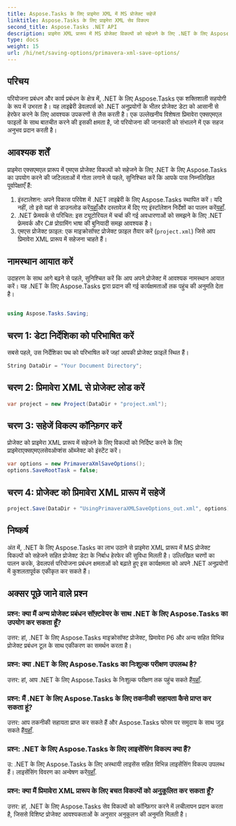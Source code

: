 ```yaml
---
title: Aspose.Tasks के लिए प्राइमेरा XML में MS प्रोजेक्ट सहेजें
linktitle: Aspose.Tasks के लिए प्राइमेरा XML सेव विकल्प
second_title: Aspose.Tasks .NET API
description: प्राइमेरा XML प्रारूप में MS प्रोजेक्ट विकल्पों को सहेजने के लिए .NET के लिए Aspose.Tasks का उपयोग करना सीखें। परियोजना प्रबंधन क्षमताओं को सहजता से बढ़ाएं।
type: docs
weight: 15
url: /hi/net/saving-options/primavera-xml-save-options/
---
```

## परिचय
परियोजना प्रबंधन और कार्य प्रबंधन के क्षेत्र में, .NET के लिए Aspose.Tasks एक शक्तिशाली सहयोगी के रूप में उभरता है। यह लाइब्रेरी डेवलपर्स को .NET अनुप्रयोगों के भीतर प्रोजेक्ट डेटा को आसानी से हेरफेर करने के लिए आवश्यक उपकरणों से लैस करती है। एक उल्लेखनीय विशेषता प्रिमावेरा एक्सएमएल फाइलों के साथ बातचीत करने की इसकी क्षमता है, जो परियोजना की जानकारी को संभालने में एक सहज अनुभव प्रदान करती है।
## आवश्यक शर्तें
प्राइमेरा एक्सएमएल प्रारूप में एमएस प्रोजेक्ट विकल्पों को सहेजने के लिए .NET के लिए Aspose.Tasks का उपयोग करने की जटिलताओं में गोता लगाने से पहले, सुनिश्चित करें कि आपके पास निम्नलिखित पूर्वापेक्षाएँ हैं:
1.  इंस्टालेशन: अपने विकास परिवेश में .NET लाइब्रेरी के लिए Aspose.Tasks स्थापित करें। यदि नहीं, तो इसे यहां से डाउनलोड करें[यहाँ](https://releases.aspose.com/tasks/net/)और दस्तावेज़ में दिए गए इंस्टॉलेशन निर्देशों का पालन करें[यहाँ](https://reference.aspose.com/tasks/net/).
2. .NET फ्रेमवर्क से परिचित: इस ट्यूटोरियल में चर्चा की गई अवधारणाओं को समझने के लिए .NET फ्रेमवर्क और C# प्रोग्रामिंग भाषा की बुनियादी समझ आवश्यक है।
3. एमएस प्रोजेक्ट फ़ाइल: एक माइक्रोसॉफ्ट प्रोजेक्ट फ़ाइल तैयार करें (`project.xml`) जिसे आप प्रिमावेरा XML प्रारूप में सहेजना चाहते हैं।

## नामस्थान आयात करें
उदाहरण के साथ आगे बढ़ने से पहले, सुनिश्चित करें कि आप अपने प्रोजेक्ट में आवश्यक नामस्थान आयात करें। यह .NET के लिए Aspose.Tasks द्वारा प्रदान की गई कार्यक्षमताओं तक पहुंच की अनुमति देता है।

```csharp

using Aspose.Tasks.Saving;
```

## चरण 1: डेटा निर्देशिका को परिभाषित करें
सबसे पहले, उस निर्देशिका पथ को परिभाषित करें जहां आपकी प्रोजेक्ट फ़ाइलें स्थित हैं।
```csharp
String DataDir = "Your Document Directory";
```
## चरण 2: प्रिमावेरा XML से प्रोजेक्ट लोड करें
```csharp
var project = new Project(DataDir + "project.xml");
```
## चरण 3: सहेजें विकल्प कॉन्फ़िगर करें
प्रोजेक्ट को प्राइमेरा XML प्रारूप में सहेजने के लिए विकल्पों को निर्दिष्ट करने के लिए प्राइमेराएक्सएमएलसेवऑप्शंस ऑब्जेक्ट को इंस्टेंट करें।
```csharp
var options = new PrimaveraXmlSaveOptions();
options.SaveRootTask = false;
```
## चरण 4: प्रोजेक्ट को प्रिमावेरा XML प्रारूप में सहेजें
```csharp
project.Save(DataDir + "UsingPrimaveraXMLSaveOptions_out.xml", options);
```

## निष्कर्ष
अंत में, .NET के लिए Aspose.Tasks का लाभ उठाने से प्राइमेरा XML प्रारूप में MS प्रोजेक्ट विकल्पों को सहेजने सहित प्रोजेक्ट डेटा के निर्बाध हेरफेर की सुविधा मिलती है। उल्लिखित चरणों का पालन करके, डेवलपर्स परियोजना प्रबंधन क्षमताओं को बढ़ाते हुए इस कार्यक्षमता को अपने .NET अनुप्रयोगों में कुशलतापूर्वक एकीकृत कर सकते हैं।
## अक्सर पूछे जाने वाले प्रश्न
### प्रश्न: क्या मैं अन्य प्रोजेक्ट प्रबंधन सॉफ़्टवेयर के साथ .NET के लिए Aspose.Tasks का उपयोग कर सकता हूँ?
उत्तर: हां, .NET के लिए Aspose.Tasks माइक्रोसॉफ्ट प्रोजेक्ट, प्रिमावेरा P6 और अन्य सहित विभिन्न प्रोजेक्ट प्रबंधन टूल के साथ एकीकरण का समर्थन करता है।
### प्रश्न: क्या .NET के लिए Aspose.Tasks का निःशुल्क परीक्षण उपलब्ध है?
 उत्तर: हां, आप .NET के लिए Aspose.Tasks के निःशुल्क परीक्षण तक पहुंच सकते हैं[यहाँ](https://releases.aspose.com/).
### प्रश्न: मैं .NET के लिए Aspose.Tasks के लिए तकनीकी सहायता कैसे प्राप्त कर सकता हूं?
 उत्तर: आप तकनीकी सहायता प्राप्त कर सकते हैं और Aspose.Tasks फोरम पर समुदाय के साथ जुड़ सकते हैं[यहाँ](https://forum.aspose.com/c/tasks/15).
### प्रश्न: .NET के लिए Aspose.Tasks के लिए लाइसेंसिंग विकल्प क्या हैं?
 उ: .NET के लिए Aspose.Tasks के लिए अस्थायी लाइसेंस सहित विभिन्न लाइसेंसिंग विकल्प उपलब्ध हैं। लाइसेंसिंग विवरण का अन्वेषण करें[यहाँ](https://purchase.aspose.com/buy).
### प्रश्न: क्या मैं प्रिमावेरा XML प्रारूप के लिए बचत विकल्पों को अनुकूलित कर सकता हूँ?
उत्तर: हां, .NET के लिए Aspose.Tasks सेव विकल्पों को कॉन्फ़िगर करने में लचीलापन प्रदान करता है, जिससे विशिष्ट प्रोजेक्ट आवश्यकताओं के अनुसार अनुकूलन की अनुमति मिलती है।